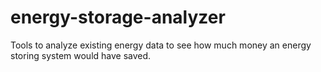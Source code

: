 # energy-storage-analyzer
Tools to analyze existing energy data to see how much money an energy storing system would have saved.

